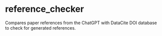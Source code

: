 # reference_checker
Compares paper references from the ChatGPT with DataCite DOI database to check for generated references.
